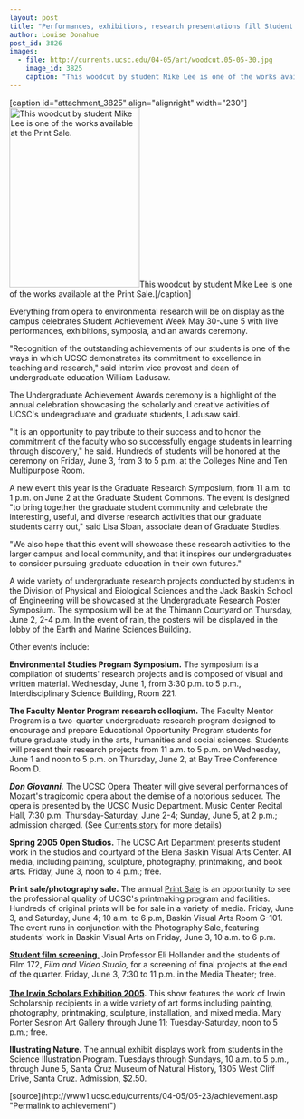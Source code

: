 ```yaml
---
layout: post
title: "Performances, exhibitions, research presentations fill Student Achievement Week"
author: Louise Donahue
post_id: 3826
images:
  - file: http://currents.ucsc.edu/04-05/art/woodcut.05-05-30.jpg
    image_id: 3825
    caption: "This woodcut by student Mike Lee is one of the works available at the Print Sale."
---
```


[caption id="attachment_3825" align="alignright" width="230"]<a href="http://localhost/mysite/wp-content/uploads/2005/05/woodcut.05-05-30.jpg"><img class="size-full wp-image-3825" src="http://localhost/mysite/wp-content/uploads/2005/05/woodcut.05-05-30.jpg" alt="This woodcut by student Mike Lee is one of the works available at the Print Sale." width="230" height="317" /></a>This woodcut by student Mike Lee is one of the works available at the Print Sale.[/caption]
<a name="content" id="content"></a>
<p>
  Everything from opera to environmental research will be on display as the campus celebrates Student Achievement Week May 30-June 5 with live performances, exhibitions, symposia, and an awards ceremony.
</p>
<p>
  "Recognition of the outstanding achievements of our students is one of the ways in which UCSC demonstrates its commitment to excellence in teaching and research," said interim vice provost and dean of undergraduate education William Ladusaw.<br>
</p>
<p>
  The Undergraduate Achievement Awards ceremony is a highlight of the annual celebration showcasing the scholarly and creative activities of UCSC's undergraduate and graduate students, Ladusaw said.
</p>
<p>
  "It is an opportunity to pay tribute to their success and to honor the commitment of the faculty who so successfully engage students in learning through discovery," he said. Hundreds of students will be honored at the ceremony on Friday, June 3, from 3 to 5 p.m. at the Colleges Nine and Ten Multipurpose Room.<br>
</p>
<p>
  A new event this year is the Graduate Research Symposium, from 11 a.m. to 1 p.m. on June 2 at the Graduate Student Commons. The event is designed "to bring together the graduate student community and celebrate the interesting, useful, and diverse research activities that our graduate students carry out," said Lisa Sloan, associate dean of Graduate Studies.
</p>
<p>
  "We also hope that this event will showcase these research activities to the larger campus and local community, and that it inspires our undergraduates to consider pursuing graduate education in their own futures."<br>
</p>
<p>
  A wide variety of undergraduate research projects conducted by students in the Division of Physical and Biological Sciences and the Jack Baskin School of Engineering will be showcased at the Undergraduate Research Poster Symposium. The symposium will be at the Thimann Courtyard on Thursday, June 2, 2-4 p.m. In the event of rain, the posters will be displayed in the lobby of the Earth and Marine Sciences Building.<br>
</p>
<p>
  Other events include:<br>
</p>
<p>
  <b>Environmental Studies Program Symposium.</b> The symposium is a compilation of students' research projects and is composed of visual and written material. Wednesday, June 1, from 3:30 p.m. to 5 p.m., Interdisciplinary Science Building, Room 221.<br>
</p>
<p>
  <b>The Faculty Mentor Program research colloqium.</b> The Faculty Mentor Program is a two-quarter undergraduate research program designed to encourage and prepare Educational Opportunity Program students for future graduate study in the arts, humanities and social sciences. Students will present their research projects from 11 a.m. to 5 p.m. on Wednesday, June 1 and noon to 5 p.m. on Thursday, June 2, at Bay Tree Conference Room D.<br>
</p>
<p>
  <i><b>Don Giovanni.</b></i> The UCSC Opera Theater will give several performances of Mozart's tragicomic opera about the demise of a notorious seducer. The opera is presented by the UCSC Music Department. Music Center Recital Hall, 7:30 p.m. Thursday-Saturday, June 2-4; Sunday, June 5, at 2 p.m.; admission charged. (See <a href="http://currents.ucsc.edu/04-05/05-23/brief-opera.asp">Currents story</a> for more details)
</p>
<p>
  <b>Spring 2005 Open Studios.</b> The UCSC Art Department presents student work in the studios and courtyard of the Elena Baskin Visual Arts Center. All media, including painting, sculpture, photography, printmaking, and book arts. Friday, June 3, noon to 4 p.m.; free.<br>
</p>
<p>
  <b>Print sale/photography sale.</b> The annual <a href="http://arts.ucsc.edu:16080/printsale/index.html">Print Sale</a> is an opportunity to see the professional quality of UCSC's printmaking program and facilities. Hundreds of original prints will be for sale in a variety of media. Friday, June 3, and Saturday, June 4; 10 a.m. to 6 p.m, Baskin Visual Arts Room G-101. The event runs in conjunction with the Photography Sale, featuring students' work in Baskin Visual Arts on Friday, June 3, 10 a.m. to 6 p.m.<br>
</p>
<p>
  <a href="http://film.ucsc.edu/events/"><b>Student film screening</b>.</a> Join Professor Eli Hollander and the students of Film 172, <i>Film and Video Studio,</i> for a screening of final projects at the end of the quarter. Friday, June 3, 7:30 to 11 p.m. in the Media Theater; free.<br>
  <br>
  <a href="http://currents.ucsc.edu/04-05/05-16/awards-irwin.asp"><b>The Irwin Scholars Exhibition 2005</b></a><b>.</b> This show features the work of Irwin Scholarship recipients in a wide variety of art forms including painting, photography, printmaking, sculpture, installation, and mixed media. Mary Porter Sesnon Art Gallery through June 11; Tuesday-Saturday, noon to 5 p.m.; free.<br>
</p>
<p>
  <b>Illustrating Nature.</b> The annual exhibit displays work from students in the Science Illustration Program. Tuesdays through Sundays, 10 a.m. to 5 p.m., through June 5, Santa Cruz Museum of Natural History, 1305 West Cliff Drive, Santa Cruz. Admission, $2.50.
</p>
[source](http://www1.ucsc.edu/currents/04-05/05-23/achievement.asp "Permalink to achievement")
